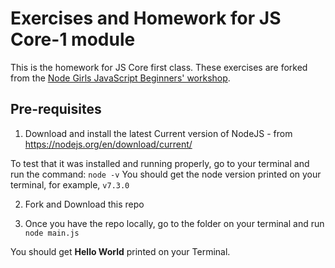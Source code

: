 
# Exercises and Homework for JS Core-1 module

This is the homework for JS Core first class. These exercises are forked from the [Node Girls JavaScript Beginners' workshop](https://github.com/node-girls/beginners-javascript).

## Pre-requisites
1. Download and install the latest Current version of NodeJS - from https://nodejs.org/en/download/current/

To test that it was installed and running properly, go to your terminal and run the command:
`node -v`
You should get the node version printed on your terminal, for example, `v7.3.0`

2. Fork and Download this repo

3. Once you have the repo locally, go to the folder on your terminal and run `node main.js`

You should get **Hello World** printed on your Terminal.
